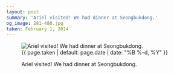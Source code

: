 ```yaml
---
layout: post
summary: 'Ariel visited! We had dinner at Seongbukdong.'
og_image: 281-480.jpg
taken: February 1, 2014
---
```


<figure class="post" data-src="{{ site.assets_url }}/{{ page.og_image }}">
<img alt="Ariel visited! We had dinner at Seongbukdong." sizes="(min-width: 700px) 50vw, calc(100vw - 2rem)" src="{{ site.assets_url }}/281-240.jpg" srcset="{{ site.assets_url }}/281-480.jpg 480w, {{ site.assets_url }}/281-360.jpg 360w, {{ site.assets_url }}/281-240.jpg 240w, {{ site.assets_url }}/281-120.jpg 120w"/>
<figcaption>
<time>{{ page.taken | default: page.date | date: "%B %-d, %Y" }}</time>
<p>Ariel visited! We had dinner at Seongbukdong.</p>
</figcaption>
</figure>

